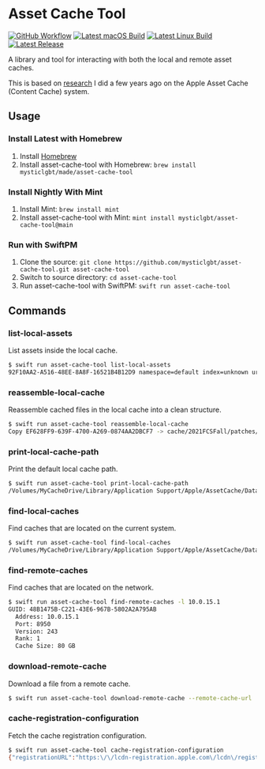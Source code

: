 # Asset Cache Tool

[![GitHub Workflow](https://github.com/mysticlgbt/asset-cache-tool/actions/workflows/macos.yml/badge.svg)](https://github.com/mysticlgbt/asset-cache-tool/actions/workflows/macos.yml)
[![Latest macOS Build](https://shields.io/badge/download-macOS%20nightly-blue)](https://nightly.link/mysticlgbt/asset-cache-tool/workflows/macos/main/asset-cache-tool.zip)
[![Latest Linux Build](https://shields.io/badge/download-Linux%20nightly-blue)](https://nightly.link/mysticlgbt/asset-cache-tool/workflows/linux/main/asset-cache-tool.zip)
[![Latest Release](https://shields.io/github/v/release/mysticlgbt/asset-cache-tool?display_name=tag&sort=semver)](https://github.com/mysticlgbt/asset-cache-tool/releases/latest)

A library and tool for interacting with both the local and remote asset caches.

This is based on [research](https://github.com/azenla/AppleCache) I did a few years ago on the Apple Asset Cache (Content Cache) system.

## Usage

### Install Latest with Homebrew

1. Install [Homebrew](https://brew.sh)
2. Install asset-cache-tool with Homebrew: `brew install mysticlgbt/made/asset-cache-tool`

### Install Nightly With Mint

1. Install Mint: `brew install mint`
2. Install asset-cache-tool with Mint: `mint install mysticlgbt/asset-cache-tool@main`

### Run with SwiftPM

1. Clone the source: `git clone https://github.com/mysticlgbt/asset-cache-tool.git asset-cache-tool`
2. Switch to source directory: `cd asset-cache-tool`
3. Run asset-cache-tool with SwiftPM: `swift run asset-cache-tool`

## Commands

### list-local-assets

List assets inside the local cache.

```bash
$ swift run asset-cache-tool list-local-assets
92F10AA2-A516-48EE-8A8F-16521B4B12D9 namespace=default index=unknown uri=/ios10.0/031-96898-20170613-6B3C72AA-4FA3-11E7-8777-44F3D6EEE68A/com_apple_MobileAsset_MediaSupport/a6741b0690cf20ecf4600b2249df9accf6e00690.zip
```

### reassemble-local-cache

Reassemble cached files in the local cache into a clean structure.

```bash
$ swift run asset-cache-tool reassemble-local-cache
Copy EF628FF9-639F-4700-A269-0874AA2DBCF7 -> cache/2021FCSFall/patches/002-21830/64B33144-0546-426F-9AC1-A032B2A934E0/com_apple_MobileAsset_SoftwareUpdate/a0dcd05ecac842606be647f9627bf5b1c5a7fdae.zip
```

### print-local-cache-path

Print the default local cache path.

```bash
$ swift run asset-cache-tool print-local-cache-path
/Volumes/MyCacheDrive/Library/Application Support/Apple/AssetCache/Data
```

### find-local-caches

Find caches that are located on the current system.

```bash
$ swift run asset-cache-tool find-local-caches
/Volumes/MyCacheDrive/Library/Application Support/Apple/AssetCache/Data
```

### find-remote-caches

Find caches that are located on the network.

```bash
$ swift run asset-cache-tool find-remote-caches -l 10.0.15.1
GUID: 48B1475B-C221-43E6-967B-5802A2A795AB
  Address: 10.0.15.1
  Port: 8950
  Version: 243
  Rank: 1
  Cache Size: 80 GB
```

### download-remote-cache

Download a file from a remote cache.

```bash
$ swift run asset-cache-tool download-remote-cache --remote-cache-url 'http://10.0.15.1:8950' 'https://appldnld.apple.com/myfile.zip' 'myfile.zip'
```

### cache-registration-configuration

Fetch the cache registration configuration.

```bash
$ swift run asset-cache-tool cache-registration-configuration
{"registrationURL":"https:\/\/lcdn-registration.apple.com\/lcdn\/register","certificateURL":"https:\/\/lcdn-registration.apple.com\/resource\/cert.cer","allowListedHosts":["swcdn.apple.com:80","swcdn.apple.com:443","validation.isu.apple.com:80","validation.isu.apple.com:443","appldnld.apple.com:80","oscdn.apple.com:80","oscdn.apple.com:443","swdist.apple.com:443","swdownload.apple.com:80","swdownload.apple.com:443","audiocontentdownload.apple.com:80","audiocontentdownload.apple.com:443","deimos.apple.com:80","deimos3.apple.com:80","basejumper.apple.com:80","basejumper.apple.com:443","playgrounds-assets-cdn.apple.com:443","playgrounds-cdn.apple.com:443","updates.cdn-apple.com:443","updates-http.cdn-apple.com:80","sylvan.apple.com:80","sylvan.apple.com:443","devimages-cdn.apple.com:80","devimages-cdn.apple.com:443","download.developer.apple.com:80","download.developer.apple.com:443"],"denyListURL":"http:\/\/suconfig.apple.com\/resource\/registration\/v1\/denylist.plist","whiteListedHosts":["swcdn.apple.com:80","swcdn.apple.com:443","validation.isu.apple.com:80","validation.isu.apple.com:443","appldnld.apple.com:80","oscdn.apple.com:80","oscdn.apple.com:443","swdist.apple.com:443","swdownload.apple.com:80","swdownload.apple.com:443","audiocontentdownload.apple.com:80","audiocontentdownload.apple.com:443","deimos.apple.com:80","deimos3.apple.com:80","basejumper.apple.com:80","basejumper.apple.com:443","playgrounds-assets-cdn.apple.com:443","playgrounds-cdn.apple.com:443","updates.cdn-apple.com:443","updates-http.cdn-apple.com:80","sylvan.apple.com:80","sylvan.apple.com:443","devimages-cdn.apple.com:80","devimages-cdn.apple.com:443","download.developer.apple.com:80","download.developer.apple.com:443"],"deregistrationURL":"https:\/\/lcdn-registration.apple.com\/lcdn\/deregister","whiteListedDomains":["phobos.apple.com:80","itunes.apple.com:80","itunes.apple.com:443","assets.itunes.com:80","assets.itunes.com:443"],"statisticsURL":"https:\/\/xp-cdn.apple.com\/report\/2\/xp_cdn_receipt","allowListedDomains":["phobos.apple.com:80","itunes.apple.com:80","itunes.apple.com:443","assets.itunes.com:80","assets.itunes.com:443"],"assetTypeMap":[{"map":[{"type":"swdist"}],"host":["swdist.apple.com"]},{"map":[{"type":"swdownload"}],"host":["swdownload.apple.com"]},{"map":[{"type":"swcdn"}],"host":["swcdn.apple.com"]},{"map":[{"type":"oscdn"}],"host":["oscdn.apple.com"]},{"map":[{"type":"validation"}],"host":["validation.isu.apple.com"]},{"map":[{"type":"appldnld"}],"host":["appldnld.apple.com"]},{"map":[{"type":"basejumper"}],"host":["basejumper.apple.com"]},{"map":[{"type":"playgrounds"}],"host":["playgrounds-assets-cdn.apple.com","playgrounds-cdn.apple.com"]},{"map":[{"type":"sylvan"}],"host":["sylvan.apple.com"]},{"map":[{"type":"dev"}],"host":["devimages-cdn.apple.com","download.developer.apple.com"]},{"map":[{"type":"gbnd"}],"host":["audiocontentdownload.apple.com"]},{"map":[{"type":"odr"}],"host":["odr.assets.itunes.com","odr.itunes.apple.com"]},{"map":[{"type":"itunesu"}],"host":["p1-u.itunes.apple.com","p2-u.itunes.apple.com","deimos.apple.com","deimos3.apple.com","itunesu.assets.itunes.com","itunesu.itunes.apple.com","itunesu-assets.itunes.apple.com"]},{"map":[{"type":"Apps","path":["\/*\/Purple*\/*.zip","\/*\/Purple*\/*.pkg","\/*\/Purple*\/*.ipa"]},{"type":"iBooks","path":["\/*\/Publication*\/*"]},{"type":"Movies","path":["\/*\/Video\/*f.m4v","\/*\/Video\/*f.mov"]},{"type":"Songs","path":["\/*\/Features\/*.m4p","\/*\/Features\/*.m4a","\/*\/Features\/*.mp4","\/*\/Music\/*.m4p","\/*\/Music\/*.m4a","\/*\/Music\/*.mp4"]},{"type":"itunesu","path":["\/*\/Cobalt*"]}],"host":["*.phobos.apple.com","*.v.phobos.apple.com","*.assets.itunes.com","books.itunes.apple.com","iosapps.itunes.apple.com","osxapps.itunes.apple.com"]},{"map":[{"type":"icloud","namespace":["icloud"],"path":["n\/a"]}],"host":["*"]}],"mediaTypeMap":[{"type":"iCloud","path":["n\/a"]},{"type":"iTunes U","path":["\/*\/Cobalt*","\/WebObjects\/Core.woa\/Download*","\/WebObjects\/Core.woa\/Feed*","\/WebObjects\/Core.woa\/Subscription*"]},{"type":"Books","path":["*.epub","*.ibooks"]},{"type":"Apple TV Software","path":["*[aA]pple[tT][vV]*","*tv[oO][sS]*","*\/Videos\/*.[mM][oO][vV]"]},{"type":"iOS Software","path":["*.ipa","*.ipd","*.ipsw","*.assetpack","\/ios*","\/iOS*"]},{"type":"Mac Software","path":["*.pkg","*.dmg"]},{"type":"Movies","path":["*.m4v","*.mov"]},{"type":"Music","path":["*.m4p","*.m4a","*.mp4"]},{"type":"Other"}],"blackListURL":"http:\/\/suconfig.apple.com\/resource\/registration\/v1\/blacklist.plist","establishmentURL":"https:\/\/lcdn-registration.apple.com\/lcdn\/session"}
```
